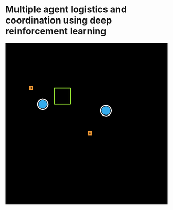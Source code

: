 # Multiple agent logistics and coordination using deep reinforcement learning

![](evaluation_loop.gif)
